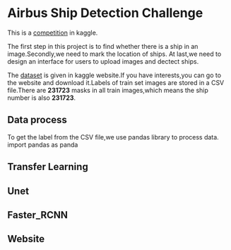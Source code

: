 Airbus Ship Detection Challenge
=

This is a [competition](https://www.kaggle.com/c/airbus-ship-detection) in kaggle.

The first step in this project is to find whether there is a ship in an image.Secondly,we need to mark the location of ships.
At last,we need to design an interface for users to upload images and dectect ships.

The [dataset](https://www.kaggle.com/c/airbus-ship-detection/data) is given in kaggle website.If you have interests,you can go to the website and download it.Labels of train set images are stored in a CSV file.There are **231723** masks in all train images,which means the ship number is also **231723**.

Data process
-
To get the label from the CSV file,we use pandas library to process data.
  import pandas as panda
  

Transfer Learning
-

Unet
-

Faster_RCNN
-

Website
-









